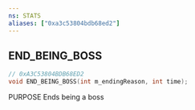 ```yaml
---
ns: STATS
aliases: ["0xa3c53804bdb68ed2"]
---
```

## END_BEING_BOSS

```c
// 0xA3C53804BDB68ED2
void END_BEING_BOSS(int m_endingReason, int time);
```

PURPOSE Ends being a boss

